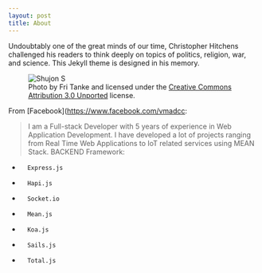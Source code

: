```yaml
---
layout: post
title: About
---
```


Undoubtably one of the great minds of our time, Christopher Hitchens challenged his readers to think deeply on topics of politics, religion, war, and science. This Jekyll theme is designed in his memory.

<figure>
  <img alt="Shujon S" src="https://pbs.twimg.com/media/EbywomaX0AMWYBN.jpg" />
  <figcaption>
    Photo by Fri Tanke and licensed under the <a href="https://creativecommons.org/licenses/by/3.0/deed.en">Creative Commons Attribution 3.0 Unported</a> license.
  </figcaption>
</figure>

From [Facebook](https://www.facebook.com/vmadcc:

>I am a Full-stack Developer with 5 years of experience in Web Application Development. I have developed a lot of projects ranging from Real Time Web Applications to IoT related services using MEAN Stack.
BACKEND Framework:  
* 		Express.js
* 		Hapi.js
* 		Socket.io
* 		Mean.js
* 		Koa.js
* 		Sails.js
* 		Total.js
